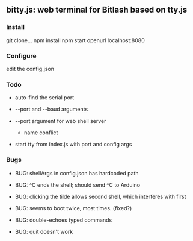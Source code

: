 ## bitty.js: web terminal for Bitlash based on tty.js

### Install

git clone...
npm install
npm start
openurl localhost:8080

### Configure

edit the config.json

### Todo

  * auto-find the serial port
  * --port and --baud arguments
  * --port argument for web shell server
  	* name conflict

  * start tty from index.js with port and config args

### Bugs


  * BUG: shellArgs in config.json has hardcoded path

  * BUG: ^C ends the shell; should send ^C to Arduino

  * BUG: clicking the tilde allows second shell, which interferes with first
  
  * BUG: seems to boot twice, most times. (fixed?)
  
  * BUG: double-echoes typed commands

  * BUG: quit doesn't work

	